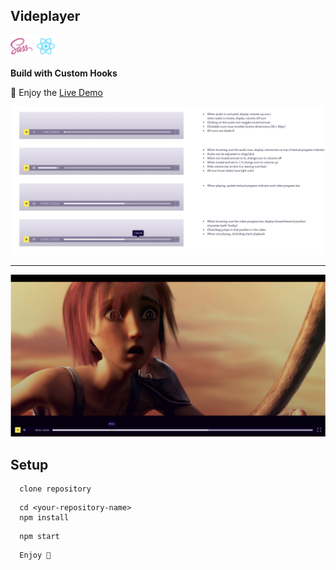 
## Videplayer 

<span>
<img alt="Sass" width="35px" src="https://raw.githubusercontent.com/github/explore/80688e429a7d4ef2fca1e82350fe8e3517d3494d/topics/sass/sass.png" />
<img alt="React" width="35px" src="https://raw.githubusercontent.com/github/explore/80688e429a7d4ef2fca1e82350fe8e3517d3494d/topics/react/react.png" />
</span>


**Build with Custom Hooks**




:popcorn: Enjoy the [Live Demo](https://mandyneumeyer.github.io/todo_app/)

![vp designs](vp-designs.jpeg)

---
![vp designs](videoplayer.jpeg)


## Setup

 ```
   clone repository
   ```
 ```
   cd <your-repository-name>
   npm install
   ```
 ```
   npm start
   ```
 ```
   Enjoy 🍿
   ```

